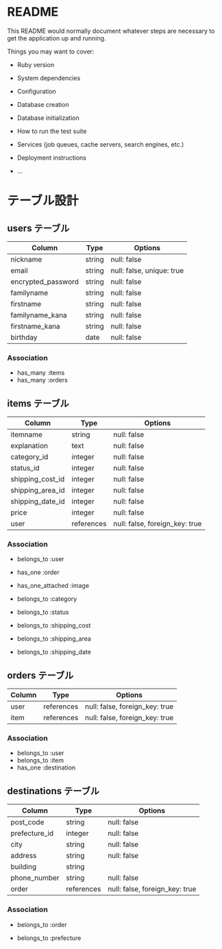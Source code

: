 # README

This README would normally document whatever steps are necessary to get the
application up and running.

Things you may want to cover:

* Ruby version

* System dependencies

* Configuration

* Database creation

* Database initialization

* How to run the test suite

* Services (job queues, cache servers, search engines, etc.)

* Deployment instructions

* ...

# テーブル設計

## users テーブル

|Column             |Type   |Options                   |
|-------------------|-------|--------------------------|
|nickname           |string |null: false               |
|email              |string |null: false, unique: true |
|encrypted_password |string |null: false               |
|familyname         |string |null: false               |
|firstname          |string |null: false               |
|familyname_kana    |string |null: false               |
|firstname_kana     |string |null: false               |
|birthday           |date   |null: false               |

### Association

- has_many :items
- has_many :orders

## items テーブル

|Column           |Type       |Options                        |
|-----------------|-----------|-------------------------------|
|itemname         |string     |null: false                    |
|explanation      |text       |null: false                    |
|category_id      |integer    |null: false                    |
|status_id        |integer    |null: false                    |
|shipping_cost_id |integer    |null: false                    |
|shipping_area_id |integer    |null: false                    |
|shipping_date_id |integer    |null: false                    |
|price            |integer    |null: false                    |
|user             |references |null: false, foreign_key: true |

### Association

- belongs_to :user
- has_one :order
- has_one_attached :image

- belongs_to :category
- belongs_to :status
- belongs_to :shipping_cost
- belongs_to :shipping_area
- belongs_to :shipping_date

## orders テーブル

| Column | Type      | Options                       |
| ------ | ----------|------------------------------ |
|user    |references |null: false, foreign_key: true |
|item    |references |null: false, foreign_key: true |

### Association

- belongs_to :user
- belongs_to :item
- has_one :destination

## destinations テーブル

|Column        |Type       |Options                        |
|--------------|-----------|-------------------------------|
|post_code     |string     |null: false                    |
|prefecture_id |integer    |null: false                    |
|city          |string     |null: false                    |
|address       |string     |null: false                    |
|building      |string     |                               |
|phone_number  |string     |null: false                    |
|order         |references |null: false, foreign_key: true |

### Association

- belongs_to :order

- belongs_to :prefecture
